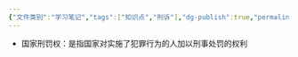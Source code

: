 ```yaml
---
{"文件类别":"学习笔记","tags":["知识点","刑诉"],"dg-publish":true,"permalink":"/学习笔记studyup/刑事诉讼法/国家刑罚权/","dgPassFrontmatter":true,"created":"2024-09-11T21:28:08.236+08:00","updated":"2024-10-25T12:11:11.706+08:00"}
---
```


- 国家刑罚权：是指国家对实施了犯罪行为的人加以刑事处罚的权利